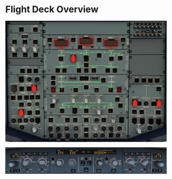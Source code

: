# Flight Deck Overview

[![OVHD][ovhd_img]][ovhd_link]

  [ovhd_link]: ovhd/ovhd.md
  [ovhd_img]: ../assets/a32nx-systems-briefing/OVHD.png (OVHD)

[![Glareshield][glare_img]][glare_link]

  [glare_link]: glareshield/glareshield.md
  [glare_img]: ../assets/a32nx-systems-briefing/Glareshield.png "Glareshield"



